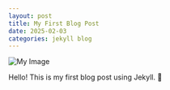 ```yaml
---
layout: post
title: My First Blog Post
date: 2025-02-03
categories: jekyll blog
---
```


![My Image](/Images/Carina-Nebula-1.jpeg)

Hello! This is my first blog post using Jekyll. 🚀
